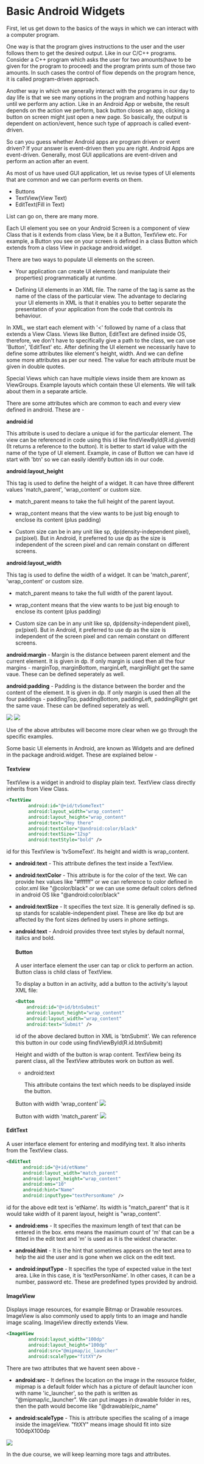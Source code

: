 # Basic Android Widgets

First, let us get down to the basics of the ways in which we can interact with a computer program.

One way is that the program gives instructions to the user and the user follows them to get the desired output. Like in our C/C++ programs. Consider a C++ program which asks the user for two amounts(have to be given for the program to proceed) and the program prints sum of those two amounts. In such cases the control of flow depends on the program hence, it is called program-driven approach.

Another way in which we generally interact with the programs in our day to day life is that we see many options in the program and nothing happens until we perform any action. Like in an Android App or website, the result depends on the action we perform, back button closes an app, clicking a button on screen might just open a new page. So basically, the output is dependent on action/event, hence such type of approach is called event-driven.

So can you guess whether Android apps are program driven or event driven?
If your answer is event-driven then you are right. Android Apps are event-driven. Generally, most GUI applications are event-driven and perform an action after an event.

As most of us have used GUI application, let us revise types of UI elements that are common and we can perform events on them.

* Buttons
* TextView(View Text)
* EditText(Fill in Text)

List can go on, there are many more.

Each UI element you see on your Android Screen is a component of view Class that is it extends from class View, be it a Button, TextView etc.
For example, a Button you see on your screen is defined in a class Button which extends from a class View in package android.widget.

There are two ways to populate UI elements on the screen.
* Your application can create UI elements (and manipulate their properties) programmatically at runtime.

* Defining UI elements in an XML file. The name of the tag is same as the name of the class of the particular view. The advantage to declaring your UI elements in XML is that it enables you to better separate the presentation of your application from the code that controls its behaviour.


In XML, we start each element with '<' followed by name of a class that extends a  View Class. Views like Button, EditText are defined inside OS, therefore, we don't have to specifically give a path to the class, we can use 'Button', 'EditText' etc. After defining the UI element we necessarily have to define some attributes like element's height, width. And we can define some more attributes as per our need. The value for each attribute must be given in double quotes.

Special Views which can have multiple views inside them are known as ViewGroups. Example layouts which contain these UI elements. We will talk about them in a separate article.


There are some attributes which are common to each and every view defined in android. These are -

**android:id**

  This attribute is used to declare a unique id for the particular element. The view can be referenced in code using this id like findViewById(R.id.givenId)(It returns a reference to the button). It is better to start id value with the name of the type of UI element. Example, in case of Button we can have id start with 'btn' so we can easily identify button ids in our code.

  **android:layout_height**

  This tag is used to define the height of a widget. It can have three different values 'match_parent', 'wrap_content' or custom size.
  * match_parent means to take the full height of the parent layout.

  * wrap_content means that the view wants to be just big enough to enclose its content (plus padding)
  * Custom size can be in any unit like sp, dp(density-independent pixel), px(pixel). But in Android, it preferred to use dp as the size is independent of the screen pixel and can remain constant on different screens.

  **android:layout_width**

  This tag is used to define the width of a widget. It can be 'match_parent', 'wrap_content' or custom size.
  * match_parent means to take the full width of the parent layout.

  * wrap_content means that the view wants to be just big enough to enclose its content (plus padding)
  * Custom size can be in any unit like sp, dp(density-independent pixel), px(pixel). But in Android, it preferred to use dp as the size is independent of the screen pixel and can remain constant on different screens.

  **android:margin** - Margin is the distance between parent element and the current element. It is given in dp. If only margin is used then all the four margins - marginTop, marginBottom, marginLeft, marginRight get the same vaue. These can be defined seperately as well.

  **android:padding** - Padding is the distance between the border and the content of the element. It is given in dp. If only margin is used then all the four paddings - paddingTop, paddingBottom, paddingLeft, paddingRight get the same vaue. These can be defined seperately as well.


![](./img/download.jpeg)
![](./img/mp2)

Use of the above attributes will become more clear when we go through the specific examples.

Some basic UI elements in Android, are known as Widgets and are defined in the package android.widget. These are explained below -


#### Textview
TextView is a widget in android to display plain text. TextView class directly inherits from View Class.

```xml
<TextView
        android:id="@+id/tvSomeText"
        android:layout_width="wrap_content"
        android:layout_height="wrap_content"
        android:text="Hey there"
        android:textColor="@android:color/black"
        android:textSize="12sp"
        android:textStyle="bold" />
```

id for this TextView is 'tvSomeText'. Its height and width is wrap_content.
* **android:text** - This attribute defines the text inside a TextView.

* **android:textColor** - This attribute is for the color of the text. We can provide hex values like "#ffffff" or we can reference to color defined in color.xml like "@color/black" or we can use some default colors defined in android OS like "@android:color/black"

* **android:textSize** - It specifies the text size. It is generally defined is sp. sp stands for scalable-independent pixel. These are like dp but are affected by the font sizes defined by users in phone settings.

* **android:text** - Android provides three text styles by default normal, italics and bold.



  #### Button

  A user interface element the user can tap or click to perform an action. Button class is child class of TextView.

  To display a button in an activity, add a button to the activity's layout XML file:

  ```xml
  <Button
      android:id="@+id/btnSubmit"
      android:layout_height="wrap_content"
      android:layout_width="wrap_content"
      android:text="Submit" />         
  ```

  id of the above declared button in XML is 'btnSubmit'. We can reference this button in our code using findViewById(R.id.btnSubmit)

  Height and width of the button is wrap content. TextView being its parent class, all the TextView attributes work on button as well.

  * android:text

    This attribute contains the text which needs to be displayed inside the button.

  Button with width 'wrap_content'
  ![](./img/btn1.png)

  Button with width 'match_parent'
  ![](./img/btn2.png)


#### EditText

A user interface element for entering and modifying text. It also inherits from the TextView class.

```xml
<EditText
      android:id="@+id/etName"
      android:layout_width="match_parent"
      android:layout_height="wrap_content"
      android:ems="10"
      android:hint="Name"
      android:inputType="textPersonName" />
```

id for the above edit text is 'etName'. Its width is "match_parent" that is it would take width of it parent layout, height is "wrap_content".

* **android:ems** - It specifies the maximum length of text that can be entered in the box. ems means the maximum count of 'm' that can be a fitted in the edit text and 'm' is used as it is the widest character.

* **android:hint** - It is the hint that sometimes appears on the text area to help the aid the user and is gone when we click on the edit text.
* **android:inputType** - It specifies the type of expected value in the text area. Like in this case, it is  'textPersonName'. In other cases, it can be a number, password etc. These are predefined types provided by android.


#### ImageView
Displays image resources, for example Bitmap or Drawable resources. ImageView is also commonly used to apply tints to an image and handle image scaling. ImageView directly extends View.


```xml
<ImageView
        android:layout_width="100dp"
        android:layout_height="100dp"
        android:src="@mipmap/ic_launcher"
        android:scaleType="fitXY"/>
````
There are two attributes that we havent seen above -
* **android:src** - It defines the location on the image in the resource folder, mipmap is a default folder which has a picture of default launcher icon with name 'ic_launcher', so the path is written as "@mipmap/ic_launcher". We can put images in drawable folder in res, then the path would become like "@drawable/pic_name"

* **android:scaleType** - This is attribute specifies the scaling of a image inside the imageView. "fitXY" means image should fit into size 100dpX100dp

![](./img/sc.png)

In the due course, we will keep learning more tags and attributes.
